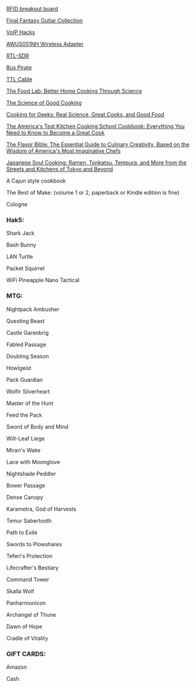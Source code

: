 [RFID breakout board](http://www.adafruit.com/product/364)

[Final Fantasy Guitar Collection](http://www.amazon.com/Final-Fantasy-Guitar-Solo-Collection/dp/4285132869/)

[VoIP Hacks](http://www.amazon.com/VoIP-Hacks-Tools-Internet-Telephony-ebook/dp/B002SR2QJG/)

[AWUS051NH Wireless Adapter](http://www.amazon.com/Alfa-AWUS051NH-802-11a-Wireless-9dBi/dp/B003YH1X48/)

[RTL-SDR](https://www.amazon.com/RTL-SDR-Blog-RTL2832U-Software-Defined/dp/B0129EBDS2/)

[Bus Pirate](https://www.sparkfun.com/products/12942)

[TTL Cable](https://www.adafruit.com/product/954)

[The Food Lab: Better Home Cooking Through Science](https://www.amazon.com/Food-Lab-Cooking-Through-Science/dp/0393081087/)

[The Science of Good Cooking](https://www.amazon.com/Science-Cooking-Cooks-Illustrated-Cookbooks/dp/1933615982/)

[Cooking for Geeks: Real Science, Great Cooks, and Good Food](https://www.amazon.com/Cooking-Geeks-Science-Great-Cooks/dp/1491928050/)

[The America's Test Kitchen Cooking School Cookbook: Everything You Need to Know to Become a Great Cook](https://www.amazon.com/Americas-Kitchen-Cooking-School-Cookbook/dp/1936493527/)

[The Flavor Bible: The Essential Guide to Culinary Creativity, Based on the Wisdom of America's Most Imaginative Chefs](https://www.amazon.com/Flavor-Bible-Essential-Creativity-Imaginative/dp/0316118400/)

[Japanese Soul Cooking: Ramen, Tonkatsu, Tempura, and More from the Streets and Kitchens of Tokyo and Beyond](https://www.amazon.com/Japanese-Soul-Cooking-Tonkatsu-Kitchens/dp/1607743523/)

A Cajun style cookbook

The Best of Make: (volume 1 or 2, paperback or Kindle edition is fine)

Cologne

### Hak5:

Shark Jack

Bash Bunny

LAN Turtle

Packet Squirrel

WiFi Pineapple Nano Tactical

### MTG:

Nightpack Ambusher

Questing Beast

Castle Garenbrig

Fabled Passage

Doubling Season

Howlgeist

Pack Guardian

Wolfir Silverheart

Master of the Hunt

Feed the Pack

Sword of Body and Mind

Wilt-Leaf Liege

Mirari's Wake

Lace with Moonglove

Nightshade Peddler

Bower Passage

Dense Canopy

Karametra, God of Harvests

Temur Sabertooth

Path to Exile

Swords to Plowshares

Teferi's Protection

Lifecrafter's Bestiary

Command Tower

Skalla Wolf

Panharmonicon

Archangel of Thune

Dawn of Hope

Cradle of Vitality

### GIFT CARDS:

Amazon

Cash

